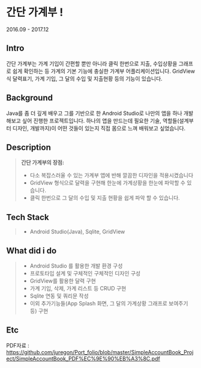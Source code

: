 
간단 가계부 ! 
===================
2016.09 - 2017.12

Intro
-------------
간단 가계부는 가계 기입이 간편할 뿐만 아니라 클릭 한번으로 지출, 수입상황을 그래프로 쉽게 확인하는 등 가계의 기본 기능에 충실한 가계부 어플리케이션입니다. GridView식 달력표기, 가계 기입, 그 달의 수입 및 지출현황 등의 기능이 있습니다.

Background
-------------
Java를 좀 더 깊게 배우고 그를 기반으로 한 Android Studio로 나만의 앱을 하나 개발해보고 싶어 진행한 프로젝트입니다. 하나의 앱을 만드는데 필요한 기술, 역할들(설계부터 디자인, 개발까지)이 어떤 것들이 있는지 직접 몸으로 느껴 배워보고 싶었습니다. 

Description
-------------
> **간단 가계부의 장점:**
> - 다소 복잡스러울 수 있는 가계부 앱에 반해 깔끔한 디자인을 적용시켰습니다
> - GridView 형식으로 달력을 구현해 한눈에 가계상황을 한눈에 파악할 수 있습니다.
> - 클릭 한번으로 그 달의 수입 및 지출 현황을 쉽게 파악 할 수 있습니다.

Tech Stack
-------------
> - Android Studio(Java), Sqlite, GridView

What did i do
-------------
> - Android Studio 를 활용한 개발 환경 구성
> - 프로토타입 설계 및 구체적인 구체적인 디자인 구성
> - GridView를 활용한 달력 구현
> - 가계 기입, 삭제, 가계 리스트 등 CRUD 구현
> - Sqlite 연동 및 쿼리문 작성
> - 이외 추가기능들(App Splash 화면, 그 달의 가계상황 그래프로 보여주기 등) 구현

Etc
-------------
PDF자료 : https://github.com/juregon/Port_folio/blob/master/SimpleAccountBook_Project/SimpleAccountBook_PDF%EC%9E%90%EB%A3%8C.pdf
